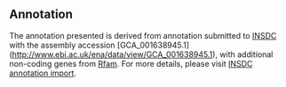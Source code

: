
Annotation
----------

The annotation presented is derived from annotation submitted to
[INSDC](http://www.insdc.org) with the assembly accession [GCA\_001638945.1]
(http://www.ebi.ac.uk/ena/data/view/GCA_001638945.1),
with additional non-coding genes from
[Rfam](http://rfam.xfam.org/). For more details, please visit [INSDC
annotation import](http://ensemblgenomes.org/info/data/insdc_annotation).
